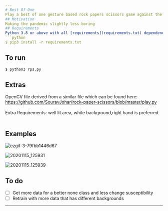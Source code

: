 ```yaml
---
# Best Of One
Play a best of one gesture based rock papers scissors game against the computer
## Motivation
Making the pandemic slightly less boring
## Requirements
Python 3.8 or above with all [requirements](requirements.txt) dependencies installed. To install run:
```python
$ pip3 install -r requirements.txt
```
## To run
```python
$ python3 rps.py
```
## Extras
OpenCV file derived from a similar file which can be found here: https://github.com/SouravJohar/rock-paper-scissors/blob/master/play.py </br> </br>
Extra Requirements: well lit area, white background,right hand is preferred.</br> </br>
## Examples
![ezgif-3-79fbb1446d67](https://user-images.githubusercontent.com/52780573/102655989-3599b680-4199-11eb-9f91-dc037b4d0708.gif)

![20201115_125931](https://user-images.githubusercontent.com/52780573/99179632-8b67e280-2745-11eb-9043-cd36442436e5.jpg)

![20201115_125939](https://user-images.githubusercontent.com/52780573/99179636-96227780-2745-11eb-8853-38e016379a92.jpg)

## To do
- [ ] Get more data for a better none class and less change susceptibility
- [ ] Retrain with more data that has different backgrounds
---
```



